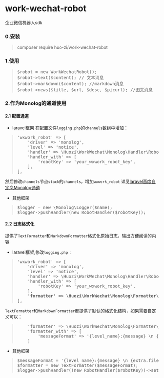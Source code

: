 # work-wechat-robot

企业微信机器人sdk

### 0.安装
>composer require huo-zi/work-wechat-robot
### 1.使用
> <pre>$robot = new WorkWechatRobot();
> $robot->text($content); // 文本消息
> $robot->markdown($content); //markdown消息
> $robot->news($title, $url, $desc, $picurl); //图文消息
> </pre>
### 2.作为Monolog的通道使用
#### 2.1 配置通道
* laravel框架
在配置文件`logging.php`的`channels`数组中增加：
> <pre>'wxwork_robot' => [  
>     'driver' => 'monolog',  
>     'level' => 'notice',  
>     'handler' => \Huozi\WorkWechat\Monolog\Handler\RobotHandler::class,  
>     'handler_with' => [  
>         'robotKey' => 'your_wxwork_robot_key',  
>     ],  
> ],</pre>
然后修改`channels`节点`stack`的`channels`，增加`wxwork_robot`
详见[laravel高度自定义Monolog通道](https://learnku.com/docs/laravel/8.x/logging/9376#advanced-monolog-channel-customization)
* 其他框架
> <pre>$logger = new \Monolog\Logger($name);
> $logger->pushHandler(new RobotHandler($robotKey));
></pre>
#### 2.2 日志格式化
提供了`TextFormatter`和`MarkdownFormatter`格式化原始日志，输出方便阅读的内容
* laravel框架,修改`logging.php`：
> <pre>'wxwork_robot' => [
>     'driver' => 'monolog',
>     'level' => 'notice',
>     'handler' => \Huozi\WorkWechat\Monolog\Handler\RobotHandler::class,
>     'handler_with' => [
>         'robotKey' => 'your_wxwork_robot_key',
>     ],
>     <b>'formatter' => \Huozi\WorkWechat\Monolog\Formatter\MarkdownFormatter::class,</b>
> ],</pre>
`TextFormatter`和`MarkdownFormatter`都提供了默认的格式化结构，如果需要自定义可以：
> <pre>    'formatter' => \Huozi\WorkWechat\Monolog\Formatter\TextFormatter::class,
>     'formatter_with' => [
>         'messageFormat' => '{level_name}:{message} \n {extra.file}:{extra.line}'
>     ]
> </pre>
* 其他框架
> <pre>$messageFormat = '{level_name}:{message} \n {extra.file}:{extra.line}';
> $formatter = new TextFormatter($messageFormat);
> $logger->pushHandler((new RobotHandler($robotKey))->setFormatter($formatter));
> </pre>
